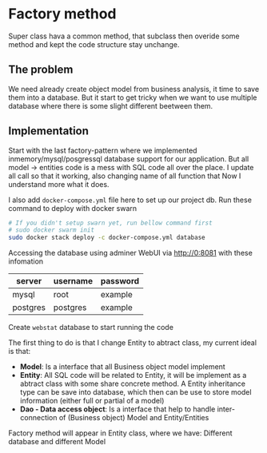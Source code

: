 # Factory method

Super class hava a common method, that subclass then overide some method and kept the code structure stay unchange.

## The problem

We need already create object model from business analysis, it time to save them into a database. But it start to get tricky when we want to use multiple database where there is some slight different beetween them.

## Implementation

Start with the last factory-pattern where we implemented inmemory/mysql/posgressql database support for our application. But all model -> entities code is a mess with SQL code all over the place. I update all call so that it working, also changing name of all function that Now I understand more what it does.

I also add `docker-compose.yml` file here to set up our project db. Run these command to deploy with docker swarn

```sh
# If you didn't setup swarn yet, run bellow command first
# sudo docker swarm init
sudo docker stack deploy -c docker-compose.yml database
```

Accessing the database using adminer WebUI via [http://0:8081](http://127.0.0.1:8081/) with these infomation

|server|username|password|
|---|---|---|
|mysql|root|example|
|postgres|postgres|example|

Create `webstat` database to start running the code

The first thing to do is that I change Entity to abtract class, my current ideal is that:

- **Model**: Is a interface that all Business object model implement
- **Entity**: All SQL code will be related to Entity, it will be implement as a abtract class with some share concrete method. A Entity inheritance type can be save into database, which then can be use to store model information (either full or partial of a model)
- **Dao - Data access object**: Is a interface that help to handle inter-connection of (Business object) Model and Entity/Entities

Factory method will appear in Entity class, where we have: Different database and different Model
